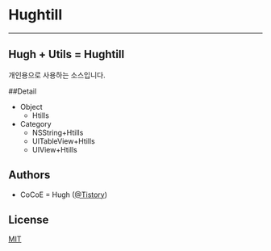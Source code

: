 
# Hughtill

* * * * * * * * * * *

## Hugh + Utils = Hughtill

개인용으로 사용하는 소스입니다.

##Detail
* Object
  - Htills
* Category
  - NSString+Htills
  - UITableView+Htills
  - UIView+Htills

## Authors
* CoCoE = Hugh ([@Tistory](http://goldcocoe.tistory.com/category/CocoaPods/Hughtill))

## License
[MIT](https://opensource.org/licenses/MIT)
